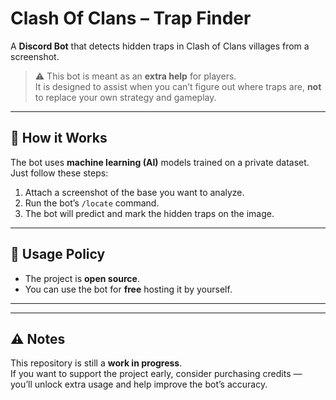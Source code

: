 # Clash Of Clans – Trap Finder  

A **Discord Bot** that detects hidden traps in Clash of Clans villages from a screenshot.  

> ⚠️ This bot is meant as an **extra help** for players.  
> It is designed to assist when you can’t figure out where traps are, **not** to replace your own strategy and gameplay.

---

## 🚀 How it Works  
The bot uses **machine learning (AI)** models trained on a private dataset.  
Just follow these steps:  

1. Attach a screenshot of the base you want to analyze.  
2. Run the bot’s `/locate` command.  
3. The bot will predict and mark the hidden traps on the image.  

---

## 📖 Usage Policy  
- The project is **open source**.  
- You can use the bot for **free** hosting it by yourself.  

---

---

## ⚠️ Notes  
This repository is still a **work in progress**.  
If you want to support the project early, consider purchasing credits — you’ll unlock extra usage and help improve the bot’s accuracy.  
